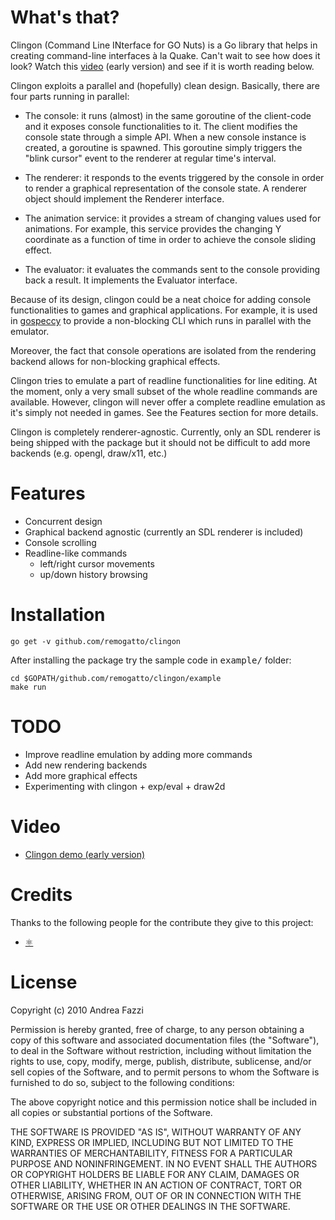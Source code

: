 # What's that?

Clingon (Command Line INterface for GO Nuts) is a Go library that
helps in creating command-line interfaces à la Quake. Can't wait to
see how does it look? Watch this
[video](http://www.youtube.com/watch?v=nee3BOtvUCE) (early version) and
see if it is worth reading below.

Clingon exploits a parallel and (hopefully) clean design. Basically,
there are four parts running in parallel:

* The console: it runs (almost) in the same goroutine of the
  client-code and it exposes console functionalities to it. The client
  modifies the console state through a simple API. When a new console
  instance is created, a goroutine is spawned. This goroutine simply
  triggers the "blink cursor" event to the renderer at regular time's
  interval.

* The renderer: it responds to the events triggered by the console in
  order to render a graphical representation of the console state. A
  renderer object should implement the Renderer interface.

* The animation service: it provides a stream of changing values used
  for animations. For example, this service provides the changing Y
  coordinate as a function of time in order to achieve the console
  sliding effect.

* The evaluator: it evaluates the commands sent to the console
  providing back a result. It implements the Evaluator interface.

Because of its design, clingon could be a neat choice for adding
console functionalities to games and graphical applications. For
example, it is used in
[gospeccy](https://github.com/remogatto/gospeccy/tree/clingon)
to provide a non-blocking CLI which runs in parallel with the emulator.

Moreover, the fact that console operations are isolated from the
rendering backend allows for non-blocking graphical effects.

Clingon tries to emulate a part of readline functionalities for line
editing. At the moment, only a very small subset of the whole readline
commands are available. However, clingon will never offer a complete
readline emulation as it's simply not needed in games. See the
Features section for more details.

Clingon is completely renderer-agnostic. Currently, only an SDL
renderer is being shipped with the package but it should not be
difficult to add more backends (e.g. opengl, draw/x11, etc.)

# Features

* Concurrent design
* Graphical backend agnostic (currently an SDL renderer is included)
* Console scrolling
* Readline-like commands
  * left/right cursor movements
  * up/down history browsing

# Installation

    go get -v github.com/remogatto/clingon

After installing the package try the sample code in <tt>example/</tt>
folder:

    cd $GOPATH/github.com/remogatto/clingon/example
    make run

# TODO

* Improve readline emulation by adding more commands
* Add new rendering backends
* Add more graphical effects
* Experimenting with clingon + exp/eval + draw2d

# Video

* [Clingon demo (early version)](http://www.youtube.com/watch?v=nee3BOtvUCE)

# Credits

Thanks to the following people for the contribute they give to this
project:

* [⚛](https://github.com/0xe2-0x9a-0x9b)

# License

Copyright (c) 2010 Andrea Fazzi

Permission is hereby granted, free of charge, to any person obtaining
a copy of this software and associated documentation files (the
"Software"), to deal in the Software without restriction, including
without limitation the rights to use, copy, modify, merge, publish,
distribute, sublicense, and/or sell copies of the Software, and to
permit persons to whom the Software is furnished to do so, subject to
the following conditions:

The above copyright notice and this permission notice shall be
included in all copies or substantial portions of the Software.

THE SOFTWARE IS PROVIDED "AS IS", WITHOUT WARRANTY OF ANY KIND,
EXPRESS OR IMPLIED, INCLUDING BUT NOT LIMITED TO THE WARRANTIES OF
MERCHANTABILITY, FITNESS FOR A PARTICULAR PURPOSE AND
NONINFRINGEMENT. IN NO EVENT SHALL THE AUTHORS OR COPYRIGHT HOLDERS BE
LIABLE FOR ANY CLAIM, DAMAGES OR OTHER LIABILITY, WHETHER IN AN ACTION
OF CONTRACT, TORT OR OTHERWISE, ARISING FROM, OUT OF OR IN CONNECTION
WITH THE SOFTWARE OR THE USE OR OTHER DEALINGS IN THE SOFTWARE.





